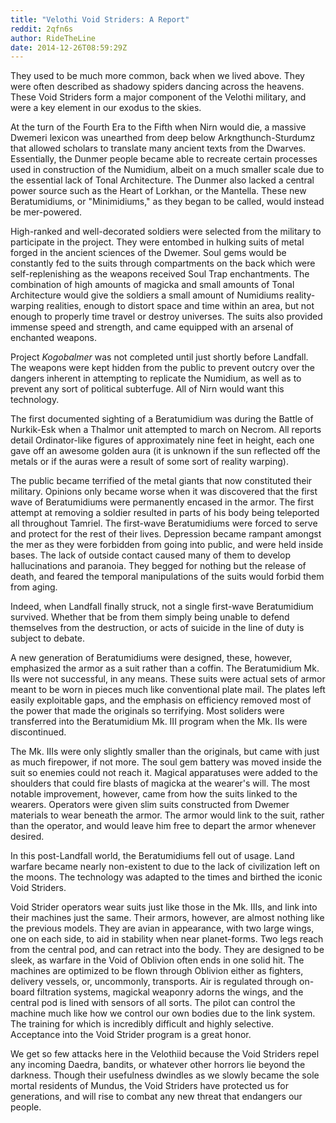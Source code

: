 ```yaml
---
title: "Velothi Void Striders: A Report"
reddit: 2qfn6s
author: RideTheLine
date: 2014-12-26T08:59:29Z
---
```


They used to be much more common, back when we lived above. They were often described as shadowy spiders dancing across the heavens. These Void Striders form a major component of the Velothi military, and were a key element in our exodus to the skies.  

At the turn of the Fourth Era to the Fifth when Nirn would die, a massive Dwemeri lexicon was unearthed from deep below Arkngthunch-Sturdumz that allowed scholars to translate many ancient texts from the Dwarves. Essentially, the Dunmer people became able to recreate certain processes used in construction of the Numidium, albeit on a much smaller scale due to the essential lack of Tonal Architecture. The Dunmer also lacked a central power source such as the Heart of Lorkhan, or the Mantella. These new Beratumidiums, or "Minimidiums," as they began to be called, would instead be mer-powered.  

High-ranked and well-decorated soldiers were selected from the military to participate in the project. They were entombed in hulking suits of metal forged in the ancient sciences of the Dwemer. Soul gems would be constantly fed to the suits through compartments on the back which were self-replenishing as the weapons received Soul Trap enchantments. The combination of high amounts of magicka and small amounts of Tonal Architecture would give the soldiers a small amount of Numidiums reality-warping realities, enough to distort space and time within an area, but not enough to properly time travel or destroy universes. The suits also provided immense speed and strength, and came equipped with an arsenal of enchanted weapons.

Project *Kogobalmer* was not completed until just shortly before Landfall. The weapons were kept hidden from the public to prevent outcry over the dangers inherent in attempting to replicate the Numidium, as well as to prevent any sort of political subterfuge. All of Nirn would want this technology.  

The first documented sighting of a Beratumidium was during the Battle of Nurkik-Esk when a Thalmor unit attempted to march on Necrom. All reports detail Ordinator-like figures of approximately nine feet in height, each one gave off an awesome golden aura (it is unknown if the sun reflected off the metals or if the auras were a result of some sort of reality warping).  

The public became terrified of the metal giants that now constituted their military. Opinions only became worse when it was discovered that the first wave of Beratumidiums were permanently encased in the armor. The first attempt at removing a soldier resulted in parts of his body being teleported all throughout Tamriel. The first-wave Beratumidiums were forced to serve and protect for the rest of their lives. Depression became rampant amongst the mer as they were forbidden from going into public, and were held inside bases. The lack of outside contact caused many of them to develop hallucinations and paranoia. They begged for nothing but the release of death, and feared the temporal manipulations of the suits would forbid them from aging.  

Indeed, when Landfall finally struck, not a single first-wave Beratumidium survived. Whether that be from them simply being unable to defend themselves from the destruction, or acts of suicide in the line of duty is subject to debate.  

A new generation of Beratumidiums were designed, these, however, emphasized the armor as a suit rather than a coffin. The Beratumidium Mk. IIs were not successful, in any means. These suits were actual sets of armor meant to be worn in pieces much like conventional plate mail. The plates left easily exploitable gaps, and the emphasis on efficiency removed most of the power that made the originals so terrifying. Most soliders were transferred into the Beratumidium Mk. III program when the Mk. IIs were discontinued.  

The Mk. IIIs were only slightly smaller than the originals, but came with just as much firepower, if not more. The soul gem battery was moved inside the suit so enemies could not reach it. Magical apparatuses were added to the shoulders that could fire blasts of magicka at the wearer's will. The most notable improvement, however, came from how the suits linked to the wearers. Operators were given slim suits constructed from Dwemer materials to wear beneath the armor. The armor would link to the suit, rather than the operator, and would leave him free to depart the armor whenever desired.  

In this post-Landfall world, the Beratumidiums fell out of usage. Land warfare became nearly non-existent to due to the lack of civilization left on the moons. The technology was adapted to the times and birthed the iconic Void Striders.  

Void Strider operators wear suits just like those in the Mk. IIIs, and link into their machines just the same. Their armors, however, are almost nothing like the previous models. They are avian in appearance, with two large wings, one on each side, to aid in stability when near planet-forms. Two legs reach from the central pod, and can retract into the body. They are designed to be sleek, as warfare in the Void of Oblivion often ends in one solid hit. The machines are optimized to be flown through Oblivion either as fighters, delivery vessels, or, uncommonly, transports. Air is regulated through on-board filtration systems, magickal weaponry adorns the wings, and the central pod is lined with sensors of all sorts. The pilot can control the machine much like how we control our own bodies due to the link system. The training for which is incredibly difficult and highly selective. Acceptance into the Void Strider program is a great honor.  

We get so few attacks here in the Velothiid because the Void Striders repel any incoming Daedra, bandits, or whatever other horrors lie beyond the darkness. Though their usefulness dwindles as we slowly became the sole mortal residents of Mundus, the Void Striders have protected us for generations, and will rise to combat any new threat that endangers our people.

